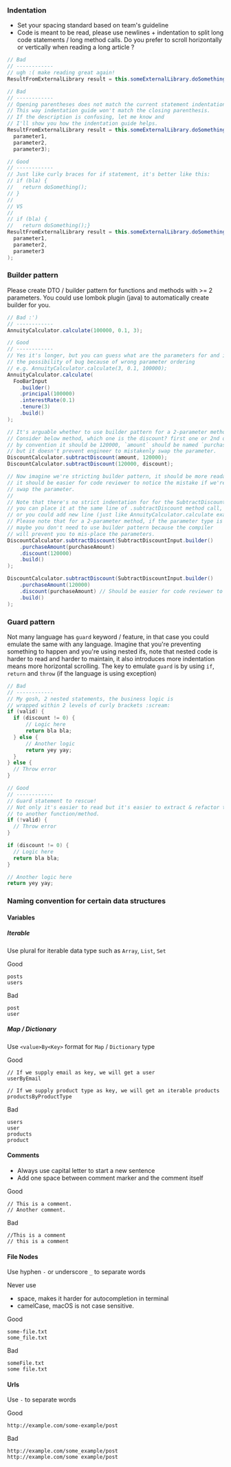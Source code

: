 ### Indentation
- Set your spacing standard based on team's guideline
- Code is meant to be read, please use newlines + indentation to split long code statements / long method calls. Do you prefer to scroll horizontally or vertically when reading a long article ?

```java
// Bad
// ------------
// ugh :( make reading great again!
ResultFromExternalLibrary result = this.someExternalLibrary.doSomethingWithParameter(parameter1, parameter2, parameter3);

// Bad
// ------------
// Opening parentheses does not match the current statement indentation level.
// This way indentation guide won't match the closing parenthesis.
// If the description is confusing, let me know and
// I'll show you how the indentation guide helps.
ResultFromExternalLibrary result = this.someExternalLibrary.doSomethingWithParameter(
  parameter1,
  parameter2,
  parameter3);

// Good
// ------------
// Just like curly braces for if statement, it's better like this:
// if (bla) {
//   return doSomething();
// }
//
// VS
//
// if (bla) {
//   return doSomething();}
ResultFromExternalLibrary result = this.someExternalLibrary.doSomethingWithParameter(
  parameter1,
  parameter2,
  parameter3
);
```

### Builder pattern
Please create DTO / builder pattern for functions and methods with >= 2 parameters.
You could use lombok plugin (java) to automatically create builder for you.

```java
// Bad :')
// ------------
AnnuityCalculator.calculate(100000, 0.1, 3);

// Good
// ------------
// Yes it's longer, but you can guess what are the parameters for and it reduces
// the possibility of bug because of wrong parameter ordering
// e.g. AnnuityCalculator.calculate(3, 0.1, 100000);
AnnuityCalculator.calculate(
  FooBarInput
    .builder()
    .principal(100000)
    .interestRate(0.1)
    .tenure(3)
    .build()
);

// It's arguable whether to use builder pattern for a 2-parameter method or not.
// Consider below method, which one is the discount? first one or 2nd one?
// by convention it should be 120000, `amount` should be named `purchaseAmount`,
// but it doesn't prevent engineer to mistakenly swap the parameter.
DiscountCalculator.subtractDiscount(amount, 120000);
DiscountCalculator.subtractDiscount(120000, discount);

// Now imagine we're stricting builder pattern, it should be more readable and
// it should be easier for code reviewer to notice the mistake if we're mistakenly
// swap the parameter.
//
// Note that there's no strict indentation for for the SubtractDiscountInput,
// you can place it at the same line of .subtractDiscount method call,
// or you could add new line (just like AnnuityCalculator.calculate example above), // it's up to you :)
// Please note that for a 2-parameter method, if the parameter type is different then
// maybe you don't need to use builder pattern because the compiler
// will prevent you to mis-place the parameters.
DiscountCalculator.subtractDiscount(SubtractDiscountInput.builder()
    .purchaseAmount(purchaseAmount)
    .discount(120000)
    .build()
);

DiscountCalculator.subtractDiscount(SubtractDiscountInput.builder()
    .purchaseAmount(120000)
    .discount(purchaseAmount) // Should be easier for code reviewer to catch this
    .build()
);

```

### Guard pattern
Not many language has `guard` keyword / feature, in that case you could emulate the same with any language. Imagine that you're preventing something to happen and you're using nested ifs, note that nested code is harder to read and harder to maintain, it also introduces more indentation means more horizontal scrolling. The key to emulate `guard` is by using `if`, `return` and `throw` (if the language is using exception)

```java
// Bad
// ------------
// My gosh, 2 nested statements, the business logic is
// wrapped within 2 levels of curly brackets :scream:
if (valid) {
  if (discount != 0) {
      // Logic here
      return bla bla;
  } else {
      // Another logic
      return yey yay;
  }
} else {
  // Throw error
}

// Good
// ------------
// Guard statement to rescue!
// Not only it's easier to read but it's easier to extract & refactor the "branching" logic inside the if statement
// to another function/method.
if (!valid) {
  // Throw error
}

if (discount != 0) {
  // Logic here
  return bla bla;
}

// Another logic here
return yey yay;
```

### Naming convention for certain data structures
#### Variables
##### Iterable
Use plural for iterable data type such as `Array`, `List`, `Set`

Good
```
posts
users
```

Bad
```
post
user
```

##### Map / Dictionary
Use `<value>By<Key>` format for `Map` / `Dictionary` type

Good
```
// If we supply email as key, we will get a user
userByEmail

// If we supply product type as key, we will get an iterable products
productsByProductType
```

Bad
```
users
user
products
product
```

#### Comments
- Always use capital letter to start a new sentence
- Add one space between comment marker and the comment itself

Good
```
// This is a comment.
// Another comment.
```

Bad
```
//This is a comment
// this is a comment
```

#### File Nodes
Use hyphen `-` or underscore `_` to separate words

Never use
- space, makes it harder for autocompletion in terminal
- camelCase, macOS is not case sensitive.

Good
```
some-file.txt
some_file.txt
```

Bad

```
someFile.txt
some file.txt
```


#### Urls
Use `-` to separate words

Good

```
http://example.com/some-example/post
```

Bad

```
http://example.com/some_example/post
http://example.com/some example/post
```
